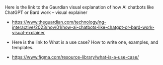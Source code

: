 Here is the link to the Gaurdian visual explanation of how AI chatbots like ChatGPT or Bard work – visual explainer
- https://www.theguardian.com/technology/ng-interactive/2023/nov/01/how-ai-chatbots-like-chatgpt-or-bard-work-visual-explainer

- Here is the link to What is a use case? How to write one, examples, and templates. 
- https://www.figma.com/resource-library/what-is-a-use-case/
